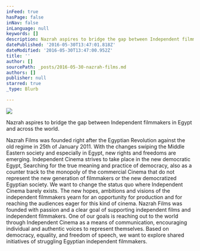 ```yaml
---
inFeed: true
hasPage: false
inNav: false
inLanguage: null
keywords: []
description: Nazrah aspires to bridge the gap between Independent filmmakers in Egypt and across the world.
datePublished: '2016-05-30T13:47:01.818Z'
dateModified: '2016-05-30T13:47:00.952Z'
title: ''
author: []
sourcePath: _posts/2016-05-30-nazrah-films.md
authors: []
publisher: null
starred: true
_type: Blurb

---
```

![](https://the-grid-user-content.s3-us-west-2.amazonaws.com/57d9e7c1-1cb6-4e3b-95bb-45007bcd1b3f.jpg)

Nazrah aspires to bridge the gap between Independent filmmakers in Egypt and across the world.

Nazrah Films was founded right after
the Egyptian Revolution against the
old regime in 25th of January 2011\.
With the changes swiping the Middle
Eastern society and especially in
Egypt, new rights and freedoms are
emerging.
Independent Cinema strives to take
place in the new democratic Egypt,
Searching for the true meaning and
practice of democracy, also as a
counter track to the monopoly of the
commercial Cinema that do not
represent the new generation of
filmmakers or the new democratized
Egyptian society. We want to change
the status quo where Independent
Cinema barely exists.
The new hopes, ambitions and visions
of the independent filmmakers yearn
for an opportunity for production and
for reaching the audiences eager for
this kind of cinema.
Nazrah Films was founded with
passion and a clear goal of
supporting independent films and
independent filmmakers. One of our
goals is reaching out to the world
through Independent Cinema as a
means of communication,
encouraging individual and authentic
voices to represent themselves.
Based on democracy, equality, and
freedom of speech, we want to
explore shared initiatives of struggling
Egyptian independent filmmakers.